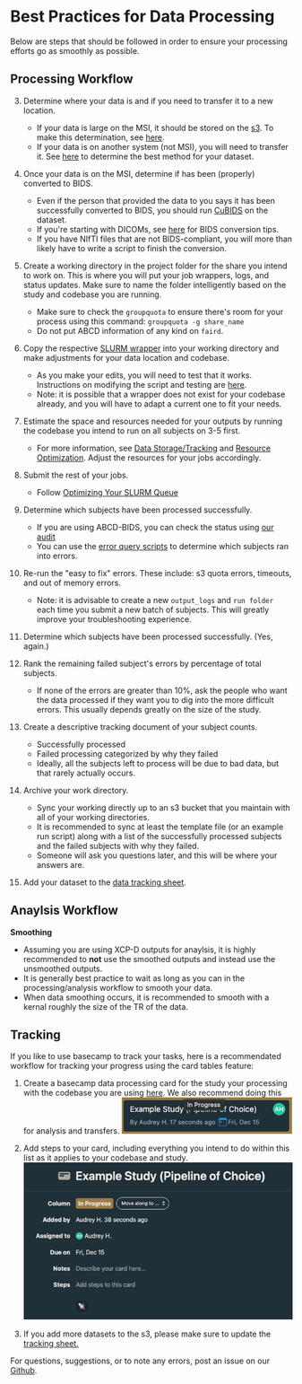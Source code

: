 # Best Practices for Data Processing

Below are steps that should be followed in order to ensure your processing efforts go as smoothly as possible. 

## Processing Workflow

3. Determine where your data is and if you need to transfer it to a new location.
    - If your data is large on the MSI, it should be stored on the [s3](s3.md). To make this determination, see [here](storage.md).
    - If your data is on another system (not MSI), you will need to transfer it. See [here](uploads.md) to determine the best method for your dataset.

4. Once your data is on the MSI, determine if has been (properly) converted to BIDS.
    - Even if the person that provided the data to you says it has been successfully converted to BIDS, you should run [CuBIDS](bids.md) on the dataset.
    - If you're starting with DICOMs, see [here](dcm2bids.md) for BIDS conversion tips.
    - If you have NIfTI files that are not BIDS-compliant, you will more than likely have to write a script to finish the conversion.

5. Create a working directory in the project folder for the share you intend to work on. This is where you will put your job wrappers, logs, and status updates. Make sure to name the folder intelligently based on the study and codebase you are running.
    - Make sure to check the `groupquota` to ensure there's room for your process using this command: `groupquota -g share_name`
    - Do not put ABCD information of any kind on `faird`.

6. Copy the respective [SLURM wrapper](wrappers.md) into your working directory and make adjustments for your data location and codebase. 
    - As you make your edits, you will need to test that it works. Instructions on modifying the script and testing are [here](wrappers.md).
    - Note: it is possible that a wrapper does not exist for your codebase already, and you will have to adapt a current one to fit your needs.

7. Estimate the space and resources needed for your outputs by running the codebase you intend to run on all subjects on 3-5 first. 
    - For more information, see [Data Storage/Tracking](storage.md) and [Resource Optimization](optimizing.md#seff). Adjust the resources for your jobs accordingly.

8. Submit the rest of your jobs.
    - Follow [Optimizing Your SLURM Queue](optimizing.md#optimizing-your-slurm-queue)

9. Determine which subjects have been processed successfully.
    - If you are using ABCD-BIDS, you can check the status using [our audit](status.md)
    - You can use the [error query scripts](error_query.md) to determine which subjects ran into errors.

10. Re-run the "easy to fix" errors. These include: s3 quota errors, timeouts, and out of memory errors.
    - Note: it is advisable to create a new `output_logs` and `run folder` each time you submit a new batch of subjects. This will greatly improve your troubleshooting experience.

11. Determine which subjects have been processed successfully. (Yes, again.)

12. Rank the remaining failed subject's errors by percentage of total subjects.
    - If none of the errors are greater than 10%, ask the people who want the data processed if they want you to dig into the more difficult errors. This usually depends greatly on the size of the study.

13. Create a descriptive tracking document of your subject counts.
    - Successfully processed
    - Failed processing categorized by why they failed
    - Ideally, all the subjects left to process will be due to bad data, but that rarely actually occurs.

14. Archive your work directory.
    - Sync your working directly up to an s3 bucket that you maintain with all of your working directories.
    - It is recommended to sync at least the template file (or an example run script) along with a list of the successfully processed subjects and the failed subjects with why they failed.
    - Someone will ask you questions later, and this will be where your answers are.

15. Add your dataset to the [data tracking sheet](https://docs.google.com/spreadsheets/d/1QpKYJQqhuxoQhErBscAEev9npsd1RgKS8KdCL6FiuEo/edit#gid=0).

## Anaylsis Workflow 
**Smoothing**
- Assuming you are using XCP-D outputs for anaylsis, it is highly recommended to **not** use the smoothed outputs and instead use the unsmoothed outputs. 
- It is generally best practice to wait as long as you can in the processing/analysis workflow to smooth your data. 
- When data smoothing occurs, it is recommended to smooth with a kernal roughly the size of the TR of the data. 

## Tracking 
If you like to use basecamp to track your tasks, here is a recommendated workflow for tracking your progress using the card tables feature: 

1. Create a basecamp data processing card for the study your processing with the codebase you are using [here](https://3.basecamp.com/5032058/buckets/32547817/card_tables/6094386297). We also recommend doing this for analysis and transfers. 
    ![Processing Card](img/processing_card.png)

2. Add steps to your card, including everything you intend to do within this list as it applies to your codebase and study.
    ![Processing Card to Show Steps](img/processing_card_details.png)

3. If you add more datasets to the s3, please make sure to update the [tracking sheet.](https://docs.google.com/spreadsheets/d/1QpKYJQqhuxoQhErBscAEev9npsd1RgKS8KdCL6FiuEo/edit#gid=0)

For questions, suggestions, or to note any errors, post an issue on our [Github](https://github.com/DCAN-Labs/cdni-brain/issues).
